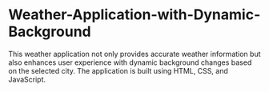 # Weather-Application-with-Dynamic-Background
This weather application not only provides accurate weather information but also enhances user experience with dynamic background changes based on the selected city. The application is built using HTML, CSS, and JavaScript.

